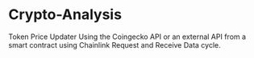 # Crypto-Analysis
Token Price Updater Using the Coingecko API or an external API from a smart contract using Chainlink Request and Receive Data cycle.
